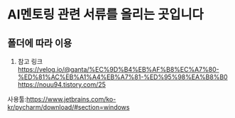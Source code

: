 # AI멘토링 관련 서류를 올리는 곳입니다
## 폴더에 따라 이용
1. 참고 링크
https://velog.io/@ganta/%EC%9D%B4%EB%AF%B8%EC%A7%80-%ED%81%AC%EB%A1%A4%EB%A7%81-%ED%95%98%EA%B8%B0
https://nouu94.tistory.com/25

사용툴:https://www.jetbrains.com/ko-kr/pycharm/download/#section=windows
